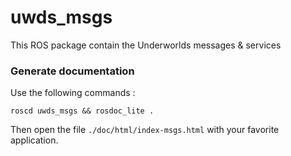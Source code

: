 # uwds_msgs
This ROS package contain the Underworlds messages &amp; services

### Generate documentation
Use the following commands :

`roscd uwds_msgs && rosdoc_lite . `

Then open the file `./doc/html/index-msgs.html` with your favorite application.
